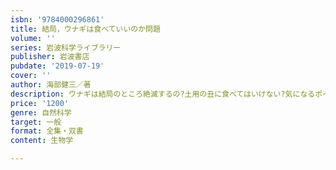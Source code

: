 ```yaml
---
isbn: '9784000296861'
title: 結局，ウナギは食べていいのか問題
volume: ''
series: 岩波科学ライブラリー
publisher: 岩波書店
pubdate: '2019-07-19'
cover: ''
author: 海部健三／著
description: ウナギは結局のところ絶滅するの?土用の丑に食べてはいけない?気になるポイントをQ&Aで整理．
price: '1200'
genre: 自然科学
target: 一般
format: 全集・双書
content: 生物学

---
```

